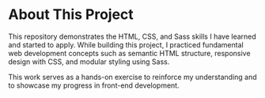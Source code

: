 # About This Project

This repository demonstrates the HTML, CSS, and Sass skills I have learned and started to apply.
While building this project, I practiced fundamental web development concepts such as semantic HTML structure, responsive design with CSS, and modular styling using Sass.

This work serves as a hands-on exercise to reinforce my understanding and to showcase my progress in front-end development.
